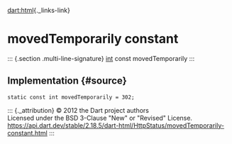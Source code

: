 [dart:html](../../dart-html/dart-html-library){._links-link}

movedTemporarily constant
=========================

::: {.section .multi-line-signature}
[int](../../dart-core/int-class) const movedTemporarily
:::

Implementation {#source}
--------------

``` {.language-dart data-language="dart"}
static const int movedTemporarily = 302;
```

::: {._attribution}
© 2012 the Dart project authors\
Licensed under the BSD 3-Clause \"New\" or \"Revised\" License.\
<https://api.dart.dev/stable/2.18.5/dart-html/HttpStatus/movedTemporarily-constant.html>
:::
